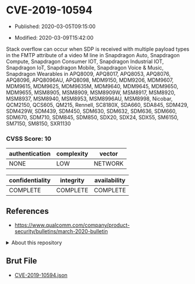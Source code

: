 # CVE-2019-10594

- Published: 2020-03-05T09:15:00

- Modified: 2020-03-09T15:42:00

Stack overflow can occur when SDP is received with multiple payload types in the FMTP attribute of a video M line in Snapdragon Auto, Snapdragon Compute, Snapdragon Consumer IOT, Snapdragon Industrial IOT, Snapdragon IoT, Snapdragon Mobile, Snapdragon Voice & Music, Snapdragon Wearables in APQ8009, APQ8017, APQ8053, APQ8076, APQ8096, APQ8096AU, APQ8098, MDM9150, MDM9206, MDM9607, MDM9615, MDM9625, MDM9635M, MDM9640, MDM9645, MDM9650, MDM9655, MSM8905, MSM8909, MSM8909W, MSM8917, MSM8920, MSM8937, MSM8940, MSM8953, MSM8996AU, MSM8998, Nicobar, QCM2150, QCS605, QM215, Rennell, SC8180X, SDA660, SDA845, SDM429, SDM429W, SDM439, SDM450, SDM630, SDM632, SDM636, SDM660, SDM670, SDM710, SDM845, SDM850, SDX20, SDX24, SDX55, SM6150, SM7150, SM8150, SXR1130

### CVSS Score: **10**

| authentication | complexity | vector |
| --- | --- | --- |
| NONE | LOW | NETWORK |

| confidentiality | integrity | availability |
| --- | --- | --- |
| COMPLETE | COMPLETE | COMPLETE |

## References

* https://www.qualcomm.com/company/product-security/bulletins/march-2020-bulletin

<details>
<summary>About this repository</summary> 

  This repository is part of the project [Live Hack CVE](https://github.com/Live-Hack-CVE). Main website can be found [www.live-hack.org](https://www.live-hack.org) 
  
  Made by [Sn0wAlice](https://github.com/Sn0wAlice) for the people that care about security and need to have a feed of the latest CVEs. Hope you enjoy it, don't forget to star the repo and follow me on [Twitter](https://twitter.com/Sn0wAlice) and [Github](https://github.com/Sn0wAlice). And that is my [personnal website](https://www.alice-snow.me/)

  - [Home Page](https://github.com/Live-Hack-CVE)
  - [Framework](https://github.com/Live-Hack-CVE/cve-framework)
  - [CVE database](https://github.com/Live-Hack-CVE/full_database)
  - [Changelog](https://github.com/Live-Hack-CVE/Changelog)
</details>

## Brut File

* [CVE-2019-10594.json](https://raw.githubusercontent.com/Live-Hack-CVE/full_database/main/cves/2019/CVE-2019-10594.json)

